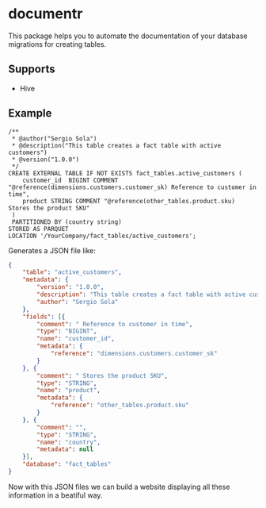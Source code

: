 # documentr

This package helps you to automate the documentation of your database migrations for creating tables. 

## Supports
- Hive

## Example
```
/**
 * @author("Sergio Sola")
 * @description("This table creates a fact table with active customers")
 * @version("1.0.0")
 */
CREATE EXTERNAL TABLE IF NOT EXISTS fact_tables.active_customers (
    customer_id  BIGINT COMMENT "@reference(dimensions.customers.customer_sk) Reference to customer in time",
    product STRING COMMENT "@reference(other_tables.product.sku) Stores the product SKU"
 )
 PARTITIONED BY (country string)
STORED AS PARQUET
LOCATION '/YourCompany/fact_tables/active_customers';
```

Generates a JSON file like:

```json
{
	"table": "active_customers",
	"metadata": {
		"version": "1.0.0",
		"description": "This table creates a fact table with active customers",
		"author": "Sergio Sola"
	},
	"fields": [{
		"comment": " Reference to customer in time",
		"type": "BIGINT",
		"name": "customer_id",
		"metadata": {
			"reference": "dimensions.customers.customer_sk"
		}
	}, {
		"comment": " Stores the product SKU",
		"type": "STRING",
		"name": "product",
		"metadata": {
			"reference": "other_tables.product.sku"
		}
	}, {
		"comment": "",
		"type": "STRING",
		"name": "country",
		"metadata": null
	}],
	"database": "fact_tables"
}
```

Now with this JSON files we can build a website displaying all these information in a beatiful way.
